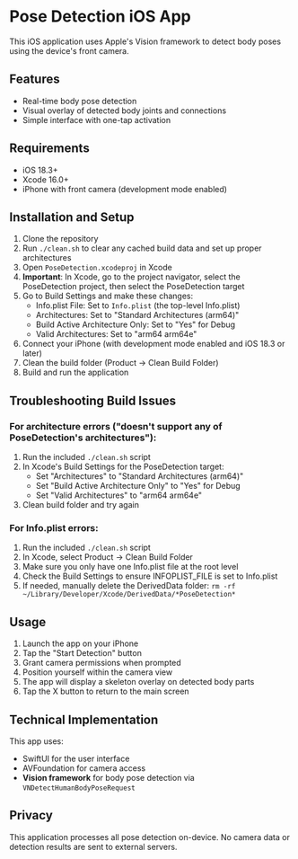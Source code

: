# Pose Detection iOS App

This iOS application uses Apple's Vision framework to detect body poses using the device's front camera.

## Features
- Real-time body pose detection
- Visual overlay of detected body joints and connections
- Simple interface with one-tap activation

## Requirements
- iOS 18.3+
- Xcode 16.0+
- iPhone with front camera (development mode enabled)

## Installation and Setup

1. Clone the repository
2. Run `./clean.sh` to clear any cached build data and set up proper architectures
3. Open `PoseDetection.xcodeproj` in Xcode
4. **Important**: In Xcode, go to the project navigator, select the PoseDetection project, then select the PoseDetection target
5. Go to Build Settings and make these changes:
   - Info.plist File: Set to `Info.plist` (the top-level Info.plist)
   - Architectures: Set to "Standard Architectures (arm64)"
   - Build Active Architecture Only: Set to "Yes" for Debug
   - Valid Architectures: Set to "arm64 arm64e" 
6. Connect your iPhone (with development mode enabled and iOS 18.3 or later)
7. Clean the build folder (Product → Clean Build Folder)
8. Build and run the application

## Troubleshooting Build Issues

### For architecture errors ("doesn't support any of PoseDetection's architectures"):

1. Run the included `./clean.sh` script
2. In Xcode's Build Settings for the PoseDetection target:
   - Set "Architectures" to "Standard Architectures (arm64)"
   - Set "Build Active Architecture Only" to "Yes" for Debug
   - Set "Valid Architectures" to "arm64 arm64e"
3. Clean build folder and try again

### For Info.plist errors:

1. Run the included `./clean.sh` script
2. In Xcode, select Product → Clean Build Folder
3. Make sure you only have one Info.plist file at the root level
4. Check the Build Settings to ensure INFOPLIST_FILE is set to Info.plist
5. If needed, manually delete the DerivedData folder: 
   `rm -rf ~/Library/Developer/Xcode/DerivedData/*PoseDetection*`

## Usage

1. Launch the app on your iPhone
2. Tap the "Start Detection" button
3. Grant camera permissions when prompted
4. Position yourself within the camera view
5. The app will display a skeleton overlay on detected body parts
6. Tap the X button to return to the main screen

## Technical Implementation

This app uses:
- SwiftUI for the user interface
- AVFoundation for camera access
- **Vision framework** for body pose detection via `VNDetectHumanBodyPoseRequest`

## Privacy

This application processes all pose detection on-device. No camera data or detection results are sent to external servers. 